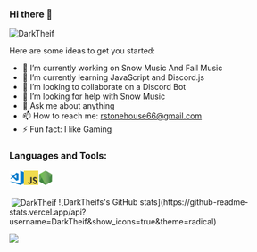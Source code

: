 ### Hi there 👋



<p align="left"> <img src="https://komarev.com/ghpvc/?username=DarkTheif" alt="DarkTheif" /> </p>

Here are some ideas to get you started:

- 🔭 I’m currently working on Snow Music And Fall Music
- 🌱 I’m currently learning JavaScript and Discord.js
- 👯 I’m looking to collaborate on a Discord Bot
- 🤔 I’m looking for help with Snow Music
- 💬 Ask me about anything
- 📫 How to reach me: rstonehouse66@gmail.com
- ⚡ Fun fact: I like Gaming



### Languages and Tools:

<img align="left" alt="Visual Studio Code" width="26px" src="https://raw.githubusercontent.com/github/explore/80688e429a7d4ef2fca1e82350fe8e3517d3494d/topics/visual-studio-code/visual-studio-code.png" />
<img align="left" alt="JavaScript" width="26px" src="https://raw.githubusercontent.com/github/explore/80688e429a7d4ef2fca1e82350fe8e3517d3494d/topics/javascript/javascript.png" />
<img align="left" alt="Node.js" width="26px" src="https://raw.githubusercontent.com/github/explore/80688e429a7d4ef2fca1e82350fe8e3517d3494d/topics/nodejs/nodejs.png" />

<br />
<br />

<p>&nbsp;<img align="center" src="https://github-readme-stats.vercel.app/api?username=DarkTheif&show_icons=true&theme=dracula&count_private=true" alt="DarkTheif" height="200"/>
![DarkTheifs's GitHub stats](https://github-readme-stats.vercel.app/api?username=DarkTheif&show_icons=true&theme=radical)
<div><img src="https://github-profile-trophy.vercel.app/?username=DarkTheif&theme=dracula&count_private=true" width="1200"></div></p>


<!--
**DarkTheif/DarkTheif** is a ✨ _special_ ✨ repository because its `README.md` (this file) appears on your GitHub profile.
-->
